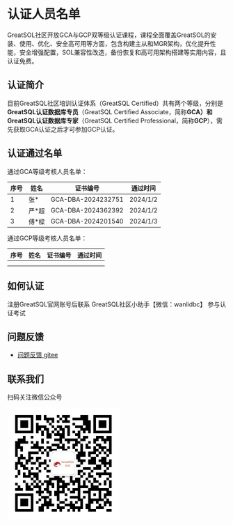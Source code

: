 # 认证人员名单
GreatSOL社区开放GCA与GCP双等级认证课程，课程全面覆盖GreatSOL的安装、使用、优化、安全高可用等方面，包含构建主从和MGR架构，优化提升性能，安全增强配置，SOL兼容性改造，备份恢复和高可用架构搭建等实用内容，且认证免费。

## 认证简介

目前GreatSQL社区培训认证体系（GreatSQL Certified）共有两个等级，分别是**GreatSQL认证数据库专员**（GreatSQL Certified Associate，简称**GCA）**和**GreatSQL认证数据库专家**（GreatSQL Certified Professional，简称**GCP**），需先获取GCA认证之后才可参加GCP认证。

## 认证通过名单

通过GCA等级考核人员名单：

| 序号 | 姓名  | 证书编号           | 通过时间 |
| ---- | ----- | ------------------ | -------- |
| 1    | 张*   | GCA-DBA-2024232751 | 2024/1/2 |
| 2    | 严*超 | GCA-DBA-2024362392 | 2024/1/2 |
| 3    | 傅*樑 | GCA-DBA-2024201540 | 2024/1/3 |

通过GCP等级考核人员名单：

| 序号 | 姓名 | 证书编号 | 通过时间 |
| ---- | ---- | -------- | -------- |
|      |      |          |          |
|      |      |          |          |

## 如何认证

注册GreatSQL官网账号后联系 GreatSQL社区小助手【微信：wanlidbc】 参与认证考试

**问题反馈**
---

- [问题反馈 gitee](https://gitee.com/GreatSQL/GreatSQL-Manual/issues)


**联系我们**
---

扫码关注微信公众号

![greatsql-wx](../greatsql-wx.jpg)

